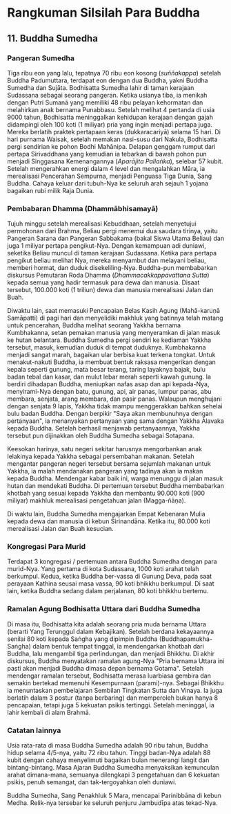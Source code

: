 # Rangkuman Silsilah Para Buddha

## 11. Buddha Sumedha

### Pangeran Sumedha

Tiga ribu eon yang lalu, tepatnya 70 ribu eon kosong (_suññakappa_) setelah Buddha Padumuttara, 
terdapat eon dengan dua Buddha, yakni Buddha Sumedha dan Sujāta. Bodhisatta Sumedha lahir di taman kerajaan Sudassana sebagai seorang pangeran. Ketika usianya tiba, ia menikah dengan Putri Sumanā yang memiliki 48 ribu pelayan kehormatan dan melahirkan anak bernama Punabbasu. Setelah melihat 4 pertanda di usia 9000 tahun, Bodhisatta meninggalkan kehidupan kerajaan dengan gajah didampingi oleh 100 koti (1 miliyar) pria yang ingin menjadi pertapa juga. Mereka berlatih praktek pertapaan keras (dukkaracariyā) selama 15 hari. Di hari purnama Waisak, setelah memakan nasi-susu dari Nakula, Bodhisatta pergi sendirian ke pohon Bodhi Mahānipa. Delapan genggam rumput dari pertapa Sirivaddhana yang kemudian ia tebarkan di bawah pohon pun menjadi Singgasana Kemenangannya (*Aparājita Pallaṅka*), selebar 57 kubit. Setelah mengerahkan energi dalam 4 level dan mengalahkan Māra, ia merealisasi Pencerahan Sempurna, menjadi Penguasa Tiga Dunia, Sang Buddha. Cahaya keluar dari tubuh-Nya ke seluruh arah sejauh 1 yojana bagaikan rubi milik Raja Dunia.

### Pembabaran Dhamma (Dhammābhisamayā)

Tujuh minggu setelah merealisasi Kebuddhaan, setelah menyetujui permohonan dari Brahma, Beliau pergi menemui dua saudara tirinya, yaitu Pangeran Sarana dan Pangeran Sabbakama (bakal Siswa Utama Beliau) dan juga 1 miliyar pertapa pengikut-Nya. Dengan kemampuan adi duniawi, seketika Beliau muncul di taman kerajaan Sudassana. Ketika para pertapa pengikut beliau melihat Nya, mereka menyambut dan melayani beliau, memberi hormat, dan duduk disekeliling-Nya. Buddha-pun membabarkan diskursus Pemutaran Roda Dhamma (*Dhammacakkappavattana Sutta*) kepada semua yang hadir termasuk para dewa dan manusia. Disaat tersebut, 100.000 koti (1 triliun) dewa dan manusia merealisasi Jalan dan Buah.

Diwaktu lain, saat memasuki Pencapaian Belas Kasih Agung (Mahā-karuṇā Samāpatti) di pagi hari dan menyelidiki makhluk yang batinnya telah matang untuk pencerahan, Buddha melihat seorang Yakkha bernama Kumbhakanna, setan pemakan manusia yang menyeramkan di jalan masuk ke hutan belantara. Buddha Sumedha pergi sendiri ke kediaman Yakkha tersebut, masuk, kemudian duduk di tempat duduknya. Kumbhakanna menjadi sangat marah, bagaikan ular berbisa kuat terkena tongkat. Untuk menakut-nakuti Buddha, ia membuat bentuk raksasa mengerikan dengan kepala seperti gunung, mata besar terang, taring layaknya bajak, bulu badan tebal dan kasar, dan mulut lebar merah seperti kawah gunung. Ia berdiri dihadapan Buddha, meniupkan nafas asap dan api kepada-Nya, menyirami-Nya dengan batu, gunung, api, air panas, lumpur panas, abu membara, senjata, arang membara, dan pasir panas. Walaupun menghujani dengan senjata 9 lapis, Yakkha tidak mampu menggerakkan bahkan sehelai bulu badan Buddha. Dengan berpikir "Saya akan membunuhnya dengan pertanyaan", ia menanyakan pertanyaan yang sama dengan Yakkha Ālavaka kepada Buddha. Setelah berhasil menjawab pertanyaannya, Yakkha tersebut pun dijinakkan oleh Buddha Sumedha sebagai Sotapana.

Keesokan harinya, satu negeri sekitar harusnya mengorbankan anak lelakinya kepada Yakkha sebagai persembahan makanan. Setelah mengantar pangeran negeri tersebut bersama sejumlah makanan untuk Yakkha, ia malah mendanakan pangeran yang tadinya akan ia makan kepada Buddha. Mendengar kabar baik ini, warga menunggu di jalan masuk hutan dan mendekati Buddha. Di pertemuan tersebut Buddha membabarkan khotbah yang sesuai kepada Yakkha dan membantu 90.000 koti (900 miliyar) makhluk merealisasi pengetahuan jalan (Magga-ñāṇa).

Di waktu lain, Buddha Sumedha mengajarkan Empat Kebenaran Mulia kepada dewa dan manusia di kebun Sirinandāna. Ketika itu, 80.000 koti merealisasi Jalan dan Buah kesucian.

### Kongregasi Para Murid

Terdapat 3 kongregasi / pertemuan antara Buddha Sumedha dengan para murid-Nya. Yang pertama di kota Sudassana, 1000 koti arahat telah berkumpul. Kedua, ketika Buddha ber-vassa di Gunung Deva, pada saat perayaan Kathina seusai masa vassa, 90 koti bhikkhu berkumpul. Di saat lain, ketika Buddha sedang dalam perjalanan, 80 koti bhikkhu bertemu.

### Ramalan Agung Bodhisatta Uttara dari Buddha Sumedha

Di masa itu, Bodhisatta kita adalah seorang pria muda bernama Uttara (berarti Yang Terunggul dalam Kebajikan). Setelah berdana kekayaannya senilai 80 koti kepada Saṅgha yang dipimpin Buddha (Buddhapamukha-Saṅgha) dalam bentuk tempat tinggal, ia mendengarkan khotbah dari Buddha, lalu mengambil tiga perlindungan, dan menjadi Bhikkhu. Di akhir diskursus, Buddha menyatakan ramalan agung-Nya "Pria bernama Uttara ini pasti akan menjadi Buddha dimasa depan bernama Gotama". Setelah mendengar ramalan tersebut, Bodhisatta merasa luarbiasa gembira dan semakin bertekad memenuhi Kesempurnaan (parami)-nya. Sebagai Bhikkhu ia menuntaskan pembelajaran Sembilan Tingkatan Sutta dan Vinaya. Ia juga berlatih dalam 3 postur (tanpa berbaring) dan memperoleh bukan hanya 8 pencapaian, tetapi juga 5 kekuatan psikis tertinggi. Setelah meninggal, ia lahir kembali di alam Brahmā.

### Catatan lainnya

Usia rata-rata di masa Buddha Sumedha adalah 90 ribu tahun, Buddha hidup selama 4/5-nya, yaitu 72 ribu tahun. Tinggi badan-Nya adalah 88 kubit dengan cahaya menyelimuti bagaikan bulan menerangi langit dan bintang-bintang. Masa Ajaran Buddha Sumedha menyaksikan kemunculan arahat dimana-mana, semuanya dilengkapi 3 pengetahuan dan 6 kekuatan psikis, penuh semangat, dan tak-tergoyahkan oleh duniawi. 

Buddha Sumedha, Sang Penakhluk 5 Mara, mencapai Parinibbāna di kebun Medha. Relik-nya tersebar ke seluruh penjuru Jambudīpa atas tekad-Nya.
